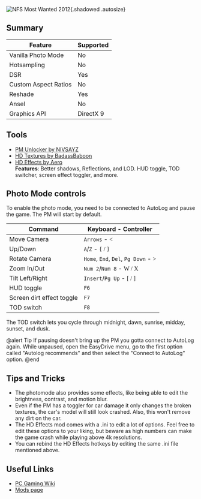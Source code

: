 ![NFS Most Wanted 2012](Images\nfs-most-wanted-2012.png "Shot by originalnicodr"){.shadowed .autosize}

## Summary

Feature | Supported
--|--
Vanilla Photo Mode | No
Hotsampling | No
DSR | Yes
Custom Aspect Ratios | No
Reshade | Yes
Ansel | No
Graphics API | DirectX 9

## Tools
* [PM Unlocker by NIVSAYZ](https://nfsmods.xyz/mod/4248)  
* [HD Textures by BadassBaboon](https://nfsmods.xyz/mod/3416)  
* [HD Effects by Aero](https://nfsmods.xyz/mod/2694)  
**Features**: Better shadows, Reflections, and LOD. HUD toggle, TOD switcher, screen effect toggler, and more.

## Photo Mode controls

To enable the photo mode, you need to be connected to AutoLog and pause the game. The PM will start by default.

Command | Keyboard - Controller
--|--
Move Camera | `Arrows` - <font face="Controller"><</font>
Up/Down | `A`/`Z` - <font face="Controller">{ / }</font>
Rotate Camera | `Home`, `End`, `Del`, `Pg Down` - <font face="Controller">></font>
Zoom In/Out | `Num 2`/`Num 8` - <font face="Controller">W / X</font>
Tilt Left/Right | `Insert`/`Pg Up` - <font face="Controller">[ / ]</font>
HUD toggle | `F6`
Screen dirt effect toggle | `F7`
TOD switch | `F8`

The TOD switch lets you cycle through midnight, dawn, sunrise, midday, sunset, and dusk.

@alert Tip
If pausing doesn't bring up the PM you gotta connect to AutoLog again. While unpaused, open the EasyDrive menu, go to the first option called "Autolog recommends" and then select the "Connect to AutoLog" option.
@end

## Tips and Tricks
- The photomode also provides some effects, like being able to edit the brightness, contrast, and motion blur.
- Even if the PM has a toggler for car damage it only changes the broken textures, the car's model will still look crashed. Also, this won't remove any dirt on the car.
- The HD Effects mod comes with a .ini to edit a lot of options. Feel free to edit these options to your liking, but beware as high numbers can make the game crash while playing above 4k resolutions.
- You can rebind the HD Effects hotkeys by editing the same .ini file mentioned above.

## Useful Links

* [PC Gaming Wiki](https://www.pcgamingwiki.com/wiki/Need_for_Speed:_Most_Wanted_(2012))
* [Mods page](https://nfsmods.xyz/search?search=NFS&game=12)
